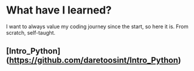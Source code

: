 # What have I learned?
I want to always value my coding journey since the start, so here it is. From scratch, self-taught. 
## [Intro_Python] (https://github.com/daretoosint/Intro_Python)
